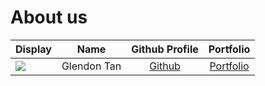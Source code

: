 # About us

Display |    Name     |                     Github Profile                     | Portfolio 
--------|:-----------:|:------------------------------------------------------:|:---------:
![](https://via.placeholder.com/100.png?text=Photo) | Glendon Tan |     [Github](https://github.com/G13nd0n)               | [Portfolio](docs/team/GlendonTan.md)

